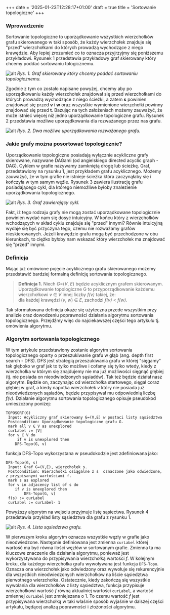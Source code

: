 +++
date = '2025-01-23T12:28:17+01:00'
draft = true
title = 'Sortowanie topologiczne'
+++
### Wprowadzenie
Sortowanie topologiczne to uporządkowanie wszystkich wierzchołków grafu skierowanego w taki sposób, że każdy wierzchołek znajduje się "przed" wierzchołkami do których prowadzą wychodzące z niego krawędzie. Aby lepiej zrozumieć co to oznacza przyjrzyjmy się poniższemu przykładowi. Rysunek 1 przedstawia przykładowy graf skierowany który chcemy poddać sortowaniu tologicznemu. 

![alt](/images/graf.1.png)
*Rys. 1. Graf skierowany który chcemy poddać sortowaniu topologicznemu.*

Zgodnie z tym co zostało napisane powyżej, chcemy aby po uporządkowaniu każdy wierzchołek znajdował się przed wierzchołkami do których prowadzą wychodzące z niego ścieżki, a zatem **s** powinien znajdować się przed **v** i **w** oraz wszystkie wymienione wierzchołki powinny znajdować się przed **t**. Bazując na tych założeniach możemy zauważyć, że może istnieć więcej niż jedno uporządkowanie topologiczne grafu. Rysunek 2 przedstawia możliwe uporządkowania dla rozważanego przez nas grafu.

![alt](/images/graf.2.png)
*Rys. 2. Dwa możliwe uporządkowania rozważanego grafu.*

### Jakie grafy można posortować topologicznie?
Uporządkowanie topologiczne posiadają wyłącznie acykliczne grafy skierowane, nazywane DAGami (od angielskiego directed acyclic graph - DAG). Cyklem w grafie nazywamy zamkniętą drogę lub ścieżkę. Graf, przedstawiony na rysunku 1, jest przykładem grafu acyklicznego. Możemy zauważyć, że w tym grafie nie istnieje ścieżka która zaczynąłaby się i kończyła w tym samym węźle. Rysunek 3 zawiera ilustrację grafu posiadającego cykl, dla którego niemożliwe byłoby znalezienie uporządkowania topologicznego.

![alt](/images/graf.3.png)
*Rys. 3. Graf zawierający cykl.*

Fakt, iż tego rodzaju grafy nie mogą zostać uporządkowane topologicznie powinien wydać nam się dosyć intuicyjny. W końcu który z wierzchołków wchodzących w skład cyklu znajduje się "przed" innymi? Równie intuicyjną wydaje się być przyczyna tego, czemu nie rozważamy grafów nieskierowanych. Jeżeli krawędzie grafu mogą być przechodzone w obu kierunkach, to ciężko byłoby nam wskazać który wierzchołek ma znajdować się "przed" innymi.

### Definicja
Mając już omówione pojęcie acyklicznego grafu skierowanego możemy przedstawić bardziej formalną definicję sortowania topologicznego.
>**Definicja 1.** Niech *G*=(*V*, *E*) będzie acyklicznym grafem skierowanym. 
Uporządkowanie topologiczne G to przyporządkowanie każdemu 
wierzchołkowi *v* ∈ *V* innej liczby  *f(v)* takiej, że:\
dla każdej krawędzi (*v*, *w*) ∈ *E*, zachodzi *f(v)* < *f(w)*.

Tak sformułowana definicja okaże się użyteczna przede wszystkim przy analizie oraz dowodzeniu poprawności działania algorytmu sortowania topologicznego. Przejdźmy więc do najciekawszej części tego artykułu tj. omówienia algorytmu.

### Algorytm sortowania topologicznego
W tym artykule przedstawiony zostanie algorytm sortowania topologicznego oparty o przeszukiwanie grafu w głąb (ang. depth first search - DFS). DFS jest strategią przeszukiwania grafu w której "sięgamy" tak głęboko w graf jak to tylko możliwe i cofamy się tylko wtedy, kiedy z wierzchołka w którym się znajdujemy nie ma już możliwości sięgnąć głębiej (tj. nie posiada on nieodwiedzonych sąsiadów). Tak też będzie działał nasz algorytm. Będzie on, zaczynając od wierzchołka startowego, sięgał coraz głębiej w graf, a kiedy napotka wierzchołek *v* który nie posiada już nieodwiedzonych sąsiadów, będzie przypisywał mu odpowiednią liczbę *f(v)*. Działanie algorytmu sortowania topologicznego opisuje pseudokod umieszczony poniżej:

```
TOPOSORT(G)
 Input: Acykliczny graf skierowany G=(V,E) w postaci listy sąsiedztwa
 Postcondition: Uporządkowanie topologiczne grafu G.
 mark all v ∈ V as unexplored
 curLabel := |V|
 for v ∈ V do
     if v is unexplored then
    DFS-Topo(G, v)

```
funkcja DFS-Topo wykorzystana w pseudokodzie jest zdefiniowana jako:

```
DFS-Topo(G, s)
 Input: Graf G=(V,E), wierzchołek s.
 Postcondition: Wierzchołki osiągalne z s  oznaczone jako odwiedzone, z przypisanymi wartościami f.
 mark s as explored
 for v in adjacency list of s do
    if v is unexplored then
        DFS-Topo(G, v)
 f(s) := curLabel
 curLabel := curLabel- 1

```
Powyższy algorytm na wejściu przyjmuje listę sąsiectwa. Rysunek 4 przedstawia przykład listy sąsiedztwa dla grafu z rysunku 1.

![alt](/images/graf.4.png)
*Rys. 4. Lista sąsiedztwa grafu.*

W pierwszym kroku algorytm oznacza wszystkie węzły w grafie jako nieodwiedzone. Następnie definiowana jest zmienna ```curLabel``` której wartość ma być równa ilości węzłów w sortowanym grafie. Zmienna ta ma kluczowe znaczenie dla działania algorytmu, ponieważ jest wykorzystywana do przypisywania wierzchołką wartości *f*. W kolejnym kroku, dla każdego wierzchołka grafu wywoływana jest funkcja ```DFS-Topo```. Oznacza ona wierzchołek jako odwiedzony oraz wywołuje się rekurencyjnie dla wszystkich nieodwiedzonych wierzchołków na liście sąsiedztwa pierwotnego wierzchołka. Ostatecznie, kiedy zakończą się wszystkie wywołania dla wierzchołków z listy sąsiedztwa, funkcja przypisuje wierzchołkowi wartość *f* równą aktualniej wartości ```curLabel```, a wartość zmiennej ```curLabel``` jest zmniejszana o 1. To czemu wartość *f* jest przypisywana wierzchołką w taki właśnie sposób wyjaśnie w dalszej części artykułu, będącej analizą poprawności i złożoności algorytmu. 